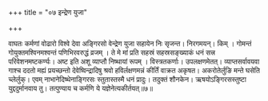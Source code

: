 +++
title = "०७ इन्द्रेण युजा"

+++

वाघतः कर्मणां वोढारो विश्वे देवा अङ्गिरसो वेन्द्रेण युजा सहायेन निः सृजन्त। निरगमयन्। किम् । गोमन्तं गोयुक्तमश्विनमश्वन्तं पणिभिरवरुद्धं व्रजम् । ते मे मां प्रति सहस्रं सहस्रसङ्ख्याकं धनं सत्त्र परिवेशनमष्टकर्ण्यः। अष्ट इति अशू व्याप्तौ निष्थायां रूपम् । विस्त्रतकर्णाः। उपलक्षणमेतत्। व्याप्तसर्वावयवा गाश्च ददतो मह्यं प्रयच्छन्तो देवेष्विन्द्रादिषु श्रवो हविर्लक्षणमन्नं कीर्तिं वाक्रत अकृषत। अकरोतेर्लुङि मन्ते घसेति च्लेर्लुक्। एवम् नाभानेदिष्थेनाङ्गिरसः स्तुतास्तस्मै धनं प्रादुः। तदुक्तं शौनकेन। ऋषयोऽङ्गिरसस्तुष्टा युद्ददुर्मानवाय तु। तत्पुण्याय च कर्मणि ये यज्ञेनेत्यकीर्तयत्॥७॥